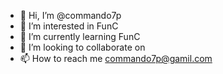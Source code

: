 - 👋 Hi, I’m @commando7p
- 👀 I’m interested in FunC
- 🌱 I’m currently learning FunC
- 💞️ I’m looking to collaborate on
- 📫 How to reach me commando7p@gamil.com

<!---
commando7p/commando7p is a ✨ special ✨ repository because its `README.md` (this file) appears on your GitHub profile.
You can click the Preview link to take a look at your changes.
--->
